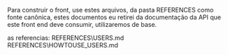 Para construir o front, use estes arquivos, da pasta REFERENCES como fonte canônica, 
estes documentos eu retirei da documentação da API que este front end deve consumir, utilizaremos de base.

as referencias:
REFERENCES\USERS.md
REFERENCES\HOWTOUSE_USERS.md

